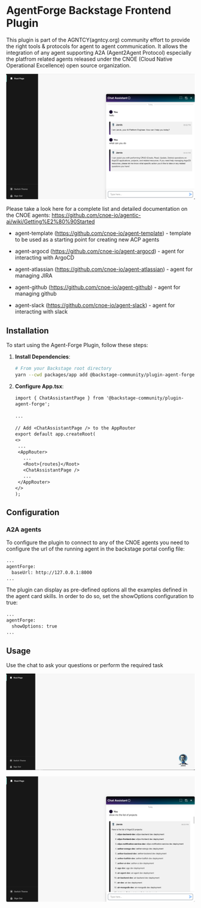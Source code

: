 # AgentForge Backstage Frontend Plugin

This plugin is part of the AGNTCY(agntcy.org) community effort to provide the right tools & protocols for agent to agent communication.
It allows the integration of any agent supporting A2A (Agent2Agent Protocol) especially the platfrom related agents released under the CNOE (Cloud Native Operational Excellence) open source organization.

![jarvis_1](images/jarvis_2.png)

Please take a look here for a complete list and detailed documentation on the CNOE agents: https://github.com/cnoe-io/agentic-ai/wiki/Getting%E2%80%90Started

- agent-template (https://github.com/cnoe-io/agent-template) - template to be used as a starting point for creating new ACP agents

- agent-argocd (https://github.com/cnoe-io/agent-argocd) - agent for interacting with ArgoCD

- agent-atlassian (https://github.com/cnoe-io/agent-atlassian) - agent for managing JIRA

- agent-github (https://github.com/cnoe-io/agent-github) - agent for managing github

- agent-slack (https://github.com/cnoe-io/agent-slack) - agent for interacting with slack

## Installation

To start using the Agent-Forge Plugin, follow these steps:

1. **Install Dependencies**:

   ```bash
   # From your Backstage root directory
   yarn --cwd packages/app add @backstage-community/plugin-agent-forge
   ```

2. **Configure App.tsx**:

   ```tsx
   import { ChatAssistantPage } from '@backstage-community/plugin-agent-forge';

   ...

   // Add <ChatAssistantPage /> to the AppRouter
   export default app.createRoot(
   <>
    ...
    <AppRouter>
      ...
      <Root>{routes}</Root>
      <ChatAssistantPage />
      ...
    </AppRouter>
   </>
   );
   ```

## Configuration

### A2A agents

To configure the plugin to connect to any of the CNOE agents you need to configure the url of the running agent in the backstage portal config file:

```
...
agentForge:
  baseUrl: http://127.0.0.1:8000
...
```

The plugin can display as pre-defined options all the examples defined in the agent card skills. In order to do so, set the showOptions configuration to true:

```
...
agentForge:
  showOptions: true
...
```

## Usage

Use the chat to ask your questions or perform the required task

![jarvis_1](images/jarvis_1.png)

![jarvis_1](images/jarvis_3.png)

